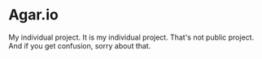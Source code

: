 # Agar.io
My individual project.
It is my individual project.
That's not public project.
And if you get confusion, sorry about that.
